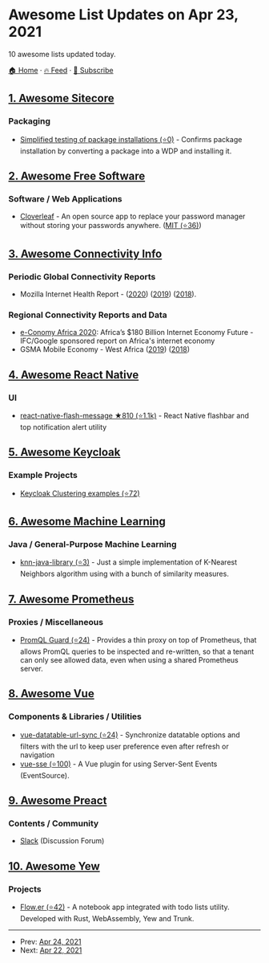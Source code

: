 # Awesome List Updates on Apr 23, 2021

10 awesome lists updated today.

[🏠 Home](/README.md) · [🔥 Feed](https://test.trackawesomelist.com/feed.xml) · [📮 Subscribe](https://trackawesomelist.us17.list-manage.com/subscribe?u=d2f0117aa829c83a63ec63c2f&id=36a103854c)



## [1. Awesome Sitecore](/content/MartinMiles/awesome-sitecore/README.md)

### Packaging

*   [Simplified testing of package installations (⭐0)](https://github.com/michaellwest/test-sitecore-packages) - Confirms package installation by converting a package into a WDP and installing it.

## [2. Awesome Free Software](/content/johnjago/awesome-free-software/README.md)

### Software / Web Applications

*   [Cloverleaf](https://cloverleaf.app) - An open source app to replace your password manager without storing your passwords anywhere. ([MIT (⭐36)](https://github.com/cloverleaf/web/blob/master/LICENSE))

## [3. Awesome Connectivity Info](/content/stevesong/awesome-connectivity-info/README.md)

### Periodic Global Connectivity Reports

*   Mozilla Internet Health Report - ([2020](https://2020.internethealthreport.org/)) ([2019](https://internethealthreport.org/2019/)) ([2018](https://internethealthreport.org/2018/)).

### Regional Connectivity Reports and Data

*   [e-Conomy Africa 2020](https://www.ifc.org/wps/wcm/connect/publications_ext_content/ifc_external_publication_site/publications_listing_page/google-e-conomy): Africa’s $180 Billion Internet Economy Future - IFC/Google sponsored report on Africa's internet economy
*   GSMA Mobile Economy - West Africa ([2019](https://www.gsma.com/r/mobileeconomy/west-africa/)) ([2018](https://www.gsma.com/subsaharanafrica/wp-content/uploads/2018/11/2018-04-11-e568fe9e710ec776d82c04e9f6760adb.pdf))

## [4. Awesome React Native](/content/jondot/awesome-react-native/README.md)

### UI

*   [react-native-flash-message ★810 (⭐1.1k)](https://github.com/lucasferreira/react-native-flash-message#readme) - React Native flashbar and top notification alert utility

## [5. Awesome Keycloak](/content/thomasdarimont/awesome-keycloak/README.md)

### Example Projects

*   [Keycloak Clustering examples (⭐72)](https://github.com/ivangfr/keycloak-clustered)

## [6. Awesome Machine Learning](/content/josephmisiti/awesome-machine-learning/README.md)

### Java / General-Purpose Machine Learning

*   [knn-java-library (⭐3)](https://github.com/felipexw/knn-java-library) - Just a simple implementation of K-Nearest Neighbors algorithm using with a bunch of similarity measures.

## [7. Awesome Prometheus](/content/roaldnefs/awesome-prometheus/README.md)

### Proxies / Miscellaneous

*   [PromQL Guard (⭐24)](https://github.com/kfdm/promql-guard) - Provides a thin proxy on top of Prometheus, that allows PromQL queries to be inspected and re-written, so that a tenant can only see allowed data, even when using a shared Prometheus server.

## [8. Awesome Vue](/content/vuejs/awesome-vue/README.md)

### Components & Libraries / Utilities

*   [vue-datatable-url-sync (⭐24)](https://github.com/socotecio/vue-datatable-url-sync) - Synchronize datatable options and filters with the url to keep user preference even after refresh or navigation
*   [vue-sse (⭐100)](https://github.com/tserkov/vue-sse) - A Vue plugin for using Server-Sent Events (EventSource).

## [9. Awesome Preact](/content/preactjs/awesome-preact/README.md)

### Contents / Community

*   [Slack](https://chat.preactjs.com/) (Discussion Forum)

## [10. Awesome Yew](/content/jetli/awesome-yew/README.md)

### Projects

*   [Flow.er (⭐42)](https://github.com/LighghtEeloo/flow.er) - A notebook app integrated with todo lists utility. Developed with Rust, WebAssembly, Yew and Trunk.

---

- Prev: [Apr 24, 2021](/content/2021/04/24/README.md)
- Next: [Apr 22, 2021](/content/2021/04/22/README.md)
